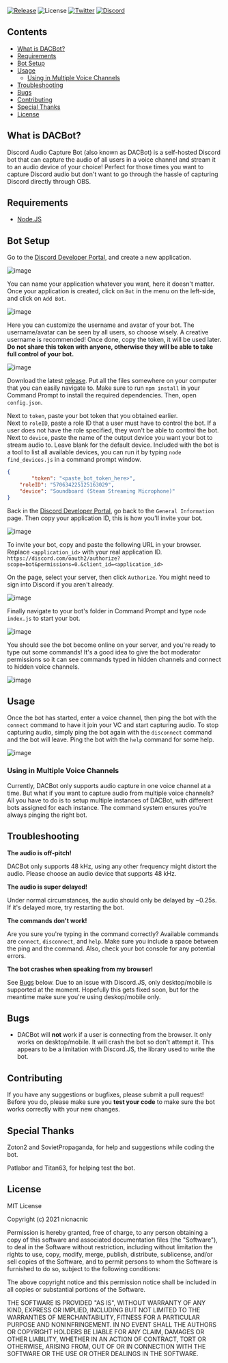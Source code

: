 [![Release](https://img.shields.io/github/v/release/nicnacnic/DACBot?label=Release)](https://github.com/nicnacnic/speedcontrol-layouts/releases)
![License](https://img.shields.io/github/license/nicnacnic/DACBot?label=License)
[![Twitter](https://img.shields.io/twitter/follow/nicnacnic11?style=social)](https://twitter.com/nicnacnic11)
[![Discord](https://img.shields.io/badge/-Join%20the%20Discord!-brightgreen?label=&logo=discord&logoColor=ffffff&color=7389D8&labelColor=6A7EC2)](https://discord.gg/A34Qpfe)

## Contents
- [What is DACBot?](https://github.com/nicnacnic/DACBot/blob/main/README.md#what-is-dacbot)
- [Requirements](https://github.com/nicnacnic/DACBot/blob/main/README.md#requirements)
- [Bot Setup](https://github.com/nicnacnic/DACBot/blob/main/README.md#bot-setup)
- [Usage](https://github.com/nicnacnic/DACBot/blob/main/README.md#usage)
   - [Using in Multiple Voice Channels](https://github.com/nicnacnic/DACBot/blob/main/README.md#using-in-multiple-voice-channels)
- [Troubleshooting](https://github.com/nicnacnic/DACBot/blob/main/README.md#troubleshooting)
- [Bugs](https://github.com/nicnacnic/DACBot/blob/main/README.md#bugs)
- [Contributing](https://github.com/nicnacnic/DACBot/blob/main/README.md#contributing)
- [Special Thanks](https://github.com/nicnacnic/DACBot/blob/main/README.md#special-thanks)
- [License](https://github.com/nicnacnic/DACBot/blob/main/README.md#license)

## What is DACBot?
Discord Audio Capture Bot (also known as DACBot) is a self-hosted Discord bot that can capture the audio of all users in a voice channel and stream it to an audio device of your choice! Perfect for those times you want to capture Discord audio but don't want to go through the hassle of capturing Discord directly through OBS.

## Requirements
- [Node.JS](https://nodejs.org/en/download/)

## Bot Setup
Go to the [Discord Developer Portal](https://discord.com/developers/applications), and create a new application.

![image](https://user-images.githubusercontent.com/39160563/118412839-352f1a00-b66a-11eb-9935-c440d9baec06.png)

You can name your application whatever you want, here it doesn't matter. Once your application is created, click on `Bot` in the menu on the left-side, and click on `Add Bot`.

![image](https://user-images.githubusercontent.com/39160563/118412924-aa9aea80-b66a-11eb-9cd7-71c02dc265c2.png)

Here you can customize the username and avatar of your bot. The username/avatar can be seen by all users, so choose wisely. A creative username is recommended! Once done, copy the token, it will be used later. **Do not share this token with anyone, otherwise they will be able to take full control of your bot.**

![image](https://user-images.githubusercontent.com/39160563/118413018-2dbc4080-b66b-11eb-8fd5-fd4ac103451b.png)

Download the latest [release](https://github.com/nicnacnic/DACBot/releases). Put all the files somewhere on your computer that you can easily navigate to. Make sure to run `npm install` in your Command Prompt to install the required dependencies. Then, open `config.json`.

Next to `token`, paste your bot token that you obtained earlier.  
Next to `roleID`, paste a role ID that a user must have to control the bot. If a user does not have the role specified, they won't be able to control the bot.  
Next to `device`, paste the name of the output device you want your bot to stream audio to. Leave blank for the default device. Included with the bot is a tool to list all available devices, you can run it by typing `node find_devices.js` in a command prompt window.

```json
{
        "token": "<paste_bot_token_here>",
	"roleID": "570634225125163029",
	"device": "Soundboard (Steam Streaming Microphone)"
}
```

Back in the [Discord Developer Portal](https://discord.com/developers/applications), go back to the `General Information` page. Then copy your application ID, this is how you'll invite your bot.

![image](https://user-images.githubusercontent.com/39160563/118413456-6a893700-b66d-11eb-9691-b6c791a8f72b.png)

To invite your bot, copy and paste the following URL in your browser. Replace `<application_id>` with your real application ID.
`https://discord.com/oauth2/authorize?scope=bot&permissions=0.&client_id=<application_id>`

On the page, select your server, then click `Authorize`. You might need to sign into Discord if you aren't already.

![image](https://user-images.githubusercontent.com/39160563/118413363-f3ec3980-b66c-11eb-9587-22c44311019c.png)

Finally navigate to your bot's folder in Command Prompt and type `node index.js` to start your bot. 

![image](https://user-images.githubusercontent.com/39160563/118413388-1da56080-b66d-11eb-9cc5-35a0ed6c5434.png)

You should see the bot become online on your server, and you're ready to type out some commands! It's a good idea to give the bot moderator permissions so it can see commands typed in hidden channels and connect to hidden voice channels.

![image](https://user-images.githubusercontent.com/39160563/118413508-af14d280-b66d-11eb-980a-67193bb2d0a3.png)

## Usage
Once the bot has started, enter a voice channel, then ping the bot with the `connect` command to have it join your VC and start capturing audio. To stop capturing audio, simply ping the bot again with the `disconnect` command and the bot will leave. Ping the bot with the `help` command for some help.

![image](https://user-images.githubusercontent.com/39160563/118412498-63abf580-b668-11eb-962b-9467ffc3a173.png)

### Using in Multiple Voice Channels
Currently, DACBot only supports audio capture in one voice channel at a time. But what if you want to capture audio from multiple voice channels? All you have to do is to setup multiple instances of DACBot, with different bots assigned for each instance. The command system ensures you're always pinging the right bot.

## Troubleshooting
**The audio is off-pitch!**

DACBot only supports 48 kHz, using any other frequency might distort the audio. Please choose an audio device that supports 48 kHz.

**The audio is super delayed!**

Under normal circumstances, the audio should only be delayed by ~0.25s. If it's delayed more, try restarting the bot.

**The commands don't work!**

Are you sure you're typing in the command correctly? Available commands are `connect`, `disconnect`, and `help`. Make sure you include a space between the ping and the command. Also, check your bot console for any potential errors.

**The bot crashes when speaking from my browser!**

See [Bugs](https://github.com/nicnacnic/DACBot/blob/main/README.md#bugs) below. Due to an issue with Discord.JS, only desktop/mobile is supported at the moment. Hopefully this gets fixed soon, but for the meantime make sure you're using deskop/mobile only.

## Bugs
- DACBot will **not** work if a user is connecting from the browser. It only works on desktop/mobile. It will crash the bot so don't attempt it. This appears to be a limitation with Discord.JS, the library used to write the bot.

## Contributing
If you have any suggestions or bugfixes, please submit a pull request! Before you do, please make sure you **test your code** to make sure the bot works correctly with your new changes.

## Special Thanks
Zoton2 and SovietPropaganda, for help and suggestions while coding the bot.

Patlabor and Titan63, for helping test the bot.

## License
MIT License

Copyright (c) 2021 nicnacnic

Permission is hereby granted, free of charge, to any person obtaining a copy
of this software and associated documentation files (the "Software"), to deal
in the Software without restriction, including without limitation the rights
to use, copy, modify, merge, publish, distribute, sublicense, and/or sell
copies of the Software, and to permit persons to whom the Software is
furnished to do so, subject to the following conditions:

The above copyright notice and this permission notice shall be included in all
copies or substantial portions of the Software.

THE SOFTWARE IS PROVIDED "AS IS", WITHOUT WARRANTY OF ANY KIND, EXPRESS OR
IMPLIED, INCLUDING BUT NOT LIMITED TO THE WARRANTIES OF MERCHANTABILITY,
FITNESS FOR A PARTICULAR PURPOSE AND NONINFRINGEMENT. IN NO EVENT SHALL THE
AUTHORS OR COPYRIGHT HOLDERS BE LIABLE FOR ANY CLAIM, DAMAGES OR OTHER
LIABILITY, WHETHER IN AN ACTION OF CONTRACT, TORT OR OTHERWISE, ARISING FROM,
OUT OF OR IN CONNECTION WITH THE SOFTWARE OR THE USE OR OTHER DEALINGS IN THE
SOFTWARE.
